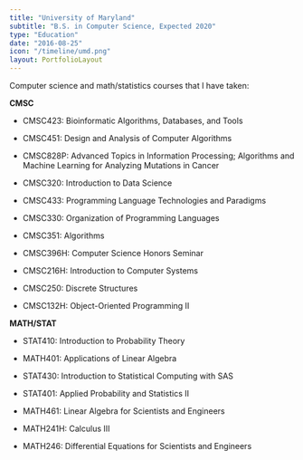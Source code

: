 ```yaml
---
title: "University of Maryland"
subtitle: "B.S. in Computer Science, Expected 2020"
type: "Education"
date: "2016-08-25"
icon: "/timeline/umd.png"
layout: PortfolioLayout
---
```


Computer science and math/statistics courses that I have taken:

**CMSC**

- CMSC423: Bioinformatic Algorithms, Databases, and Tools
- CMSC451: Design and Analysis of Computer Algorithms

- CMSC828P: Advanced Topics in Information Processing; Algorithms and Machine Learning for Analyzing Mutations in Cancer
- CMSC320: Introduction to Data Science

- CMSC433: Programming Language Technologies and Paradigms

- CMSC330: Organization of Programming Languages
- CMSC351: Algorithms
- CMSC396H: Computer Science Honors Seminar

- CMSC216H: Introduction to Computer Systems
- CMSC250: Discrete Structures

- CMSC132H: Object-Oriented Programming II

**MATH/STAT**

- STAT410: Introduction to Probability Theory
- MATH401: Applications of Linear Algebra

- STAT430: Introduction to Statistical Computing with SAS
- STAT401: Applied Probability and Statistics II

- MATH461: Linear Algebra for Scientists and Engineers
- MATH241H: Calculus III
- MATH246: Differential Equations for Scientists and Engineers


